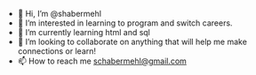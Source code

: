 - 👋 Hi, I’m @shabermehl
- 👀 I’m interested in learning to program and switch careers.
- 🌱 I’m currently learning html and sql
- 💞️ I’m looking to collaborate on anything that will help me make connections or learn!
- 📫 How to reach me schabermehl@gmail.com

<!---
shabermehl/shabermehl is a ✨ special ✨ repository because its `README.md` (this file) appears on your GitHub profile.
You can click the Preview link to take a look at your changes.
--->
